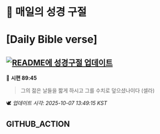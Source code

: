 # 🙏 매일의 성경 구절
# [Daily Bible verse]
## [![README에 성경구절 업데이트](https://github.com/DONGSUKA/first_test/actions/workflows/update-readme-bible.yml/badge.svg)](https://github.com/DONGSUKA/first_test/actions/workflows/update-readme-bible.yml)
<!-- START_BIBLE_VERSE -->
📖 **시편 89:45**
> 그의 젊은 날들을 짧게 하시고 그를 수치로 덮으셨나이다 (셀라)

🕊️ _업데이트 시각: 2025-10-07 13:49:15 KST_
  <!-- END_BIBLE_VERSE -->
## GITHUB_ACTION
